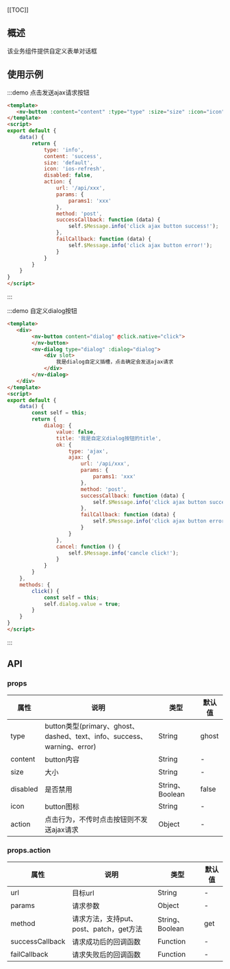 [[TOC]]
## 概述

该业务组件提供自定义表单对话框

## 使用示例

:::demo 点击发送ajax请求按钮
```html
<template>
   <nv-button :content="content" :type="type" :size="size" :icon="icon" :disabled="disabled" :action="action"></nv-button>
</template>
<script>
export default {
    data() {
        return {
            type: 'info',
            content: 'success',
            size: 'default',
            icon: 'ios-refresh',
            disabled: false,
            action: {
                url: '/api/xxx',
                params: {
                    params1: 'xxx'
                },
                method: 'post',
                successCallback: function (data) {
                    self.$Message.info('click ajax button success!');
                },
                failCallback: function (data) {
                    self.$Message.info('click ajax button error!');
                }
            }
        }
    }
}
</script>
```
:::


:::demo 自定义dialog按钮
```html
<template>
   <div>
        <nv-button content="dialog" @click.native="click">
        </nv-button>
        <nv-dialog type="dialog" :dialog="dialog">           
            <div slot>
                我是dialog自定义插槽，点击确定会发送ajax请求
            </div>
        </nv-dialog>
   </div>
</template>
<script>
export default {
    data() {
        const self = this;
        return {
            dialog: {
                value: false,
                title: '我是自定义dialog按钮的title',
                ok: {
                    type: 'ajax',
                    ajax: {
                        url: '/api/xxx',
                        params: {
                            params1: 'xxx'
                        },
                        method: 'post',
                        successCallback: function (data) {
                            self.$Message.info('click ajax button success!');
                        },
                        failCallback: function (data) {
                            self.$Message.info('click ajax button error!');
                        }
                    }
                }, 
                cancel: function () {
                    self.$Message.info('cancle click!');
                }
            }
        }
    },
    methods: {
        click() {
            const self = this;
            self.dialog.value = true;
        }
    }
}
</script>
```
:::


## API

### props

| 属性     | 说明                                                         | 类型            | 默认值 |
| -------- | ------------------------------------------------------------ | --------------- | ------ |
| type     | button类型(primary、ghost、dashed、text、info、success、warning、error) | String          | ghost  |
| content  | button内容                                                   | String          | -      |
| size     | 大小                                                         | String          | -      |
| disabled | 是否禁用                                                     | String、Boolean | false  |
| icon     | button图标                                                   | String          | -      |
| action   | 点击行为，不传时点击按钮则不发送ajax请求                     | Object          | -      |

### props.action

| 属性            | 说明                                       | 类型            | 默认值 |
| --------------- | ------------------------------------------ | --------------- | ------ |
| url             | 目标url                                    | String          | -      |
| params          | 请求参数                                   | Object          | -      |
| method          | 请求方法，支持put、   post、patch，get方法 | String、Boolean | get    |
| successCallback | 请求成功后的回调函数                       | Function        | -      |
| failCallback    | 请求失败后的回调函数                       | Function        | -      |

 